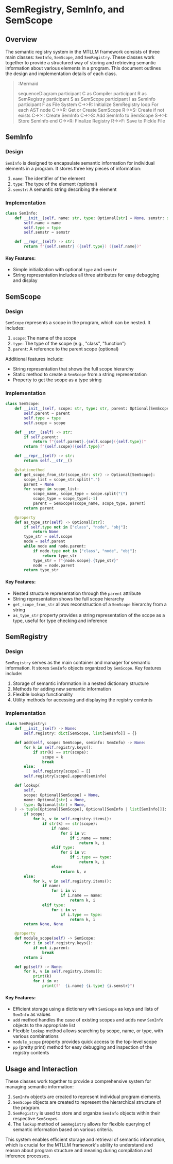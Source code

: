 <!-- Designed and Implemented by Chandra Irugalbandara -->

# SemRegistry, SemInfo, and SemScope

## Overview

The semantic registry system in the MTLLM framework consists of three main classes: `SemInfo`, `SemScope`, and `SemRegistry`. These classes work together to provide a structured way of storing and retrieving semantic information about various elements in a program. This document outlines the design and implementation details of each class.

> :Mermaid
>
> sequenceDiagram
>     participant C as Compiler
>     participant R as SemRegistry
>     participant S as SemScope
>     participant I as SemInfo
>     participant F as File System
>     C->>R: Initialize SemRegistry
>     loop For each AST node
>         C->>R: Get or Create SemScope
>         R->>S: Create if not exists
>         C->>I: Create SemInfo
>         C->>S: Add SemInfo to SemScope
>         S->>I: Store SemInfo
>     end
>     C->>R: Finalize Registry
>     R->>F: Save to Pickle File

## SemInfo

### Design

`SemInfo` is designed to encapsulate semantic information for individual elements in a program. It stores three key pieces of information:

1. `name`: The identifier of the element
2. `type`: The type of the element (optional)
3. `semstr`: A semantic string describing the element

### Implementation

```python
class SemInfo:
    def __init__(self, name: str, type: Optional[str] = None, semstr: str = "") -> None:
        self.name = name
        self.type = type
        self.semstr = semstr

    def __repr__(self) -> str:
        return f"{self.semstr} ({self.type}) ({self.name})"
```

#### Key Features:
- Simple initialization with optional `type` and `semstr`
- String representation includes all three attributes for easy debugging and display

## SemScope

### Design

`SemScope` represents a scope in the program, which can be nested. It includes:

1. `scope`: The name of the scope
2. `type`: The type of the scope (e.g., "class", "function")
3. `parent`: A reference to the parent scope (optional)

Additional features include:
- String representation that shows the full scope hierarchy
- Static method to create a `SemScope` from a string representation
- Property to get the scope as a type string

### Implementation

```python
class SemScope:
    def __init__(self, scope: str, type: str, parent: Optional[SemScope] = None) -> None:
        self.parent = parent
        self.type = type
        self.scope = scope

    def __str__(self) -> str:
        if self.parent:
            return f"{self.parent}.{self.scope}({self.type})"
        return f"{self.scope}({self.type})"

    def __repr__(self) -> str:
        return self.__str__()

    @staticmethod
    def get_scope_from_str(scope_str: str) -> Optional[SemScope]:
        scope_list = scope_str.split(".")
        parent = None
        for scope in scope_list:
            scope_name, scope_type = scope.split("(")
            scope_type = scope_type[:-1]
            parent = SemScope(scope_name, scope_type, parent)
        return parent

    @property
    def as_type_str(self) -> Optional[str]:
        if self.type not in ["class", "node", "obj"]:
            return None
        type_str = self.scope
        node = self.parent
        while node and node.parent:
            if node.type not in ["class", "node", "obj"]:
                return type_str
            type_str = f"{node.scope}.{type_str}"
            node = node.parent
        return type_str
```

#### Key Features:
- Nested structure representation through the `parent` attribute
- String representation shows the full scope hierarchy
- `get_scope_from_str` allows reconstruction of a `SemScope` hierarchy from a string
- `as_type_str` property provides a string representation of the scope as a type, useful for type checking and inference

## SemRegistry

### Design

`SemRegistry` serves as the main container and manager for semantic information. It stores `SemInfo` objects organized by `SemScope`. Key features include:

1. Storage of semantic information in a nested dictionary structure
2. Methods for adding new semantic information
3. Flexible lookup functionality
4. Utility methods for accessing and displaying the registry contents

### Implementation

```python
class SemRegistry:
    def __init__(self) -> None:
        self.registry: dict[SemScope, list[SemInfo]] = {}

    def add(self, scope: SemScope, seminfo: SemInfo) -> None:
        for k in self.registry.keys():
            if str(k) == str(scope):
                scope = k
                break
        else:
            self.registry[scope] = []
        self.registry[scope].append(seminfo)

    def lookup(
        self,
        scope: Optional[SemScope] = None,
        name: Optional[str] = None,
        type: Optional[str] = None,
    ) -> tuple[Optional[SemScope], Optional[SemInfo | list[SemInfo]]]:
        if scope:
            for k, v in self.registry.items():
                if str(k) == str(scope):
                    if name:
                        for i in v:
                            if i.name == name:
                                return k, i
                    elif type:
                        for i in v:
                            if i.type == type:
                                return k, i
                    else:
                        return k, v
        else:
            for k, v in self.registry.items():
                if name:
                    for i in v:
                        if i.name == name:
                            return k, i
                elif type:
                    for i in v:
                        if i.type == type:
                            return k, i
        return None, None

    @property
    def module_scope(self) -> SemScope:
        for i in self.registry.keys():
            if not i.parent:
                break
        return i

    def pp(self) -> None:
        for k, v in self.registry.items():
            print(k)
            for i in v:
                print(f"  {i.name} {i.type} {i.semstr}")
```

#### Key Features:
- Efficient storage using a dictionary with `SemScope` as keys and lists of `SemInfo` as values
- `add` method handles the case of existing scopes and adds new `SemInfo` objects to the appropriate list
- Flexible `lookup` method allows searching by scope, name, or type, with various combinations
- `module_scope` property provides quick access to the top-level scope
- `pp` (pretty print) method for easy debugging and inspection of the registry contents

## Usage and Interaction

These classes work together to provide a comprehensive system for managing semantic information:

1. `SemInfo` objects are created to represent individual program elements.
2. `SemScope` objects are created to represent the hierarchical structure of the program.
3. `SemRegistry` is used to store and organize `SemInfo` objects within their respective `SemScope`s.
4. The `lookup` method of `SemRegistry` allows for flexible querying of semantic information based on various criteria.

This system enables efficient storage and retrieval of semantic information, which is crucial for the MTLLM framework's ability to understand and reason about program structure and meaning during compilation and inference processes.